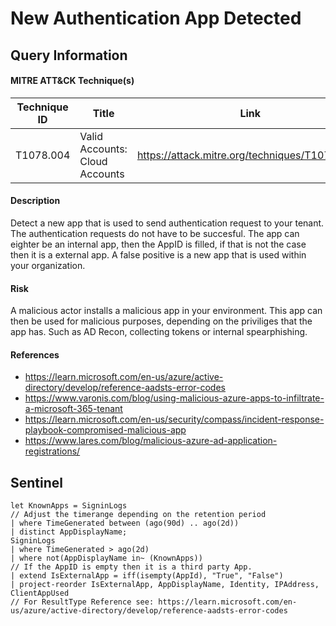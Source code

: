 # New Authentication App Detected

## Query Information

#### MITRE ATT&CK Technique(s)

| Technique ID | Title    | Link    |
| ---  | --- | --- |
| T1078.004 | Valid Accounts: Cloud Accounts | https://attack.mitre.org/techniques/T1078/004/|

#### Description
Detect a new app that is used to send authentication request to your tenant. The authentication requests do not have to be succesful. The app can eighter be an internal app, then the AppID is filled, if that is not the case then it is a external app. A false positive is a new app that is used within your organization. 

#### Risk
A malicious actor installs a malicious app in your environment. This app can then be used for malicious purposes, depending on the priviliges that the app has. Such as AD Recon, collecting tokens or internal spearphishing.

#### References
- https://learn.microsoft.com/en-us/azure/active-directory/develop/reference-aadsts-error-codes
- https://www.varonis.com/blog/using-malicious-azure-apps-to-infiltrate-a-microsoft-365-tenant
- https://learn.microsoft.com/en-us/security/compass/incident-response-playbook-compromised-malicious-app
- https://www.lares.com/blog/malicious-azure-ad-application-registrations/

## Sentinel
```
let KnownApps = SigninLogs
// Adjust the timerange depending on the retention period
| where TimeGenerated between (ago(90d) .. ago(2d))
| distinct AppDisplayName;
SigninLogs
| where TimeGenerated > ago(2d)
| where not(AppDisplayName in~ (KnownApps))
// If the AppID is empty then it is a third party App.
| extend IsExternalApp = iff(isempty(AppId), "True", "False")
| project-reorder IsExternalApp, AppDisplayName, Identity, IPAddress, ClientAppUsed
// For ResultType Reference see: https://learn.microsoft.com/en-us/azure/active-directory/develop/reference-aadsts-error-codes
```
